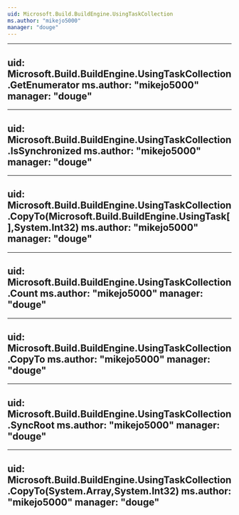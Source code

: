```yaml
---
uid: Microsoft.Build.BuildEngine.UsingTaskCollection
ms.author: "mikejo5000"
manager: "douge"
---
```


---
uid: Microsoft.Build.BuildEngine.UsingTaskCollection.GetEnumerator
ms.author: "mikejo5000"
manager: "douge"
---

---
uid: Microsoft.Build.BuildEngine.UsingTaskCollection.IsSynchronized
ms.author: "mikejo5000"
manager: "douge"
---

---
uid: Microsoft.Build.BuildEngine.UsingTaskCollection.CopyTo(Microsoft.Build.BuildEngine.UsingTask[],System.Int32)
ms.author: "mikejo5000"
manager: "douge"
---

---
uid: Microsoft.Build.BuildEngine.UsingTaskCollection.Count
ms.author: "mikejo5000"
manager: "douge"
---

---
uid: Microsoft.Build.BuildEngine.UsingTaskCollection.CopyTo
ms.author: "mikejo5000"
manager: "douge"
---

---
uid: Microsoft.Build.BuildEngine.UsingTaskCollection.SyncRoot
ms.author: "mikejo5000"
manager: "douge"
---

---
uid: Microsoft.Build.BuildEngine.UsingTaskCollection.CopyTo(System.Array,System.Int32)
ms.author: "mikejo5000"
manager: "douge"
---
